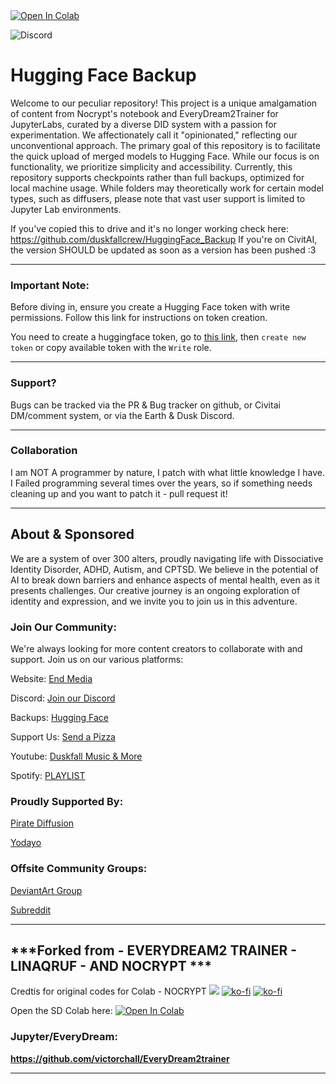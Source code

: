 

<a target="_blank" href="https://colab.research.google.com/github/kieranxsomer/HuggingFace_Backup/blob/main/HuggingFace_Backup.ipynb">
  <img src="https://colab.research.google.com/assets/colab-badge.svg" alt="Open In Colab"/>
</a>

![Discord](https://img.shields.io/discord/1024442483750490222?label=Earth%26Dusk&style=plastic)

# **Hugging Face Backup**

Welcome to our peculiar repository! This project is a unique amalgamation of content from Nocrypt's notebook and EveryDream2Trainer for JupyterLabs, curated by a diverse DID system with a passion for experimentation. We affectionately call it "opinionated," reflecting our unconventional approach. The primary goal of this repository is to facilitate the quick upload of merged models to Hugging Face. While our focus is on functionality, we prioritize simplicity and accessibility. Currently, this repository supports checkpoints rather than full backups, optimized for local machine usage. While folders may theoretically work for certain model types, such as diffusers, please note that vast user support is limited to Jupyter Lab environments.


    
If you've copied this to drive and it's no longer working check here: https://github.com/duskfallcrew/HuggingFace_Backup
If you're on CivitAI, the version SHOULD be updated as soon as a version has been pushed :3 

-----------------
### **Important Note:** 


Before diving in, ensure you create a Hugging Face token with write permissions. Follow this link for instructions on token creation.

You need to create a huggingface token, go to [this link](https://huggingface.co/settings/tokens), then `create new token` or copy available token with the `Write` role.

-----------------

### Support? 

Bugs can be tracked via the PR & Bug tracker on github, or Civitai DM/comment system, or via the Earth & Dusk Discord. 

-----------------

### Collaboration

I am NOT A programmer by nature, I patch with what little knowledge I have. I Failed programming several times over the years, so if something needs cleaning up and you want to patch it - pull request it!

-----------------
## About & Sponsored

We are a system of over 300 alters, proudly navigating life with Dissociative Identity Disorder, ADHD, Autism, and CPTSD. We believe in the potential of AI to break down barriers and enhance aspects of mental health, even as it presents challenges. Our creative journey is an ongoing exploration of identity and expression, and we invite you to join us in this adventure.

###  Join Our Community:
We're always looking for more content creators to collaborate with and support. Join us on our various platforms:

Website: [End Media](https://www.end-media.org/)
 
Discord: [Join our Discord](https://discord.gg/5t2kYxt7An)

Backups: [Hugging Face](https://huggingface.co/EarthnDusk)

Support Us: [Send a Pizza](https://ko-fi.com/duskfallcrew)

Youtube: [Duskfall Music & More](https://www.youtube.com/channel/UCk7MGP7nrJz5awBSP75xmVw)

Spotify: [PLAYLIST](https://open.spotify.com/playlist/00R8x00YktB4u541imdSSf?si=57a8f0f0fe87434e)

### Proudly Supported By:

[Pirate Diffusion](https://www.piratediffusion.com/)

[Yodayo](https://yodayo.com/)

### Offsite Community Groups:

[DeviantArt Group](https://www.deviantart.com/diffusionai)

[Subreddit
](https://www.reddit.com/r/earthndusk/)

-----------------

## ***Forked from - EVERYDREAM2 TRAINER - LINAQRUF - AND NOCRYPT ***

Credtis for original codes for Colab - NOCRYPT
[![](https://dcbadge.vercel.app/api/shield/442099748669751297?style=flat)](https://lookup.guru/442099748669751297) [![ko-fi](https://img.shields.io/badge/Ko--fi-F16061?logo=ko-fi&logoColor=white&style=flat)](https://ko-fi.com/nocrypt) [![ko-fi](https://img.shields.io/badge/Patreon-F1465A?logo=patreon&logoColor=white&style=flat)](https://patreon.com/nocrypt) 

Open the SD Colab here: 
<a target="_blank" href="https://colab.research.google.com/drive/1wEa-tS10h4LlDykd87TF5zzpXIIQoCmq">
  <img src="https://colab.research.google.com/assets/colab-badge.svg" alt="Open In Colab"/>
</a>


###  Jupyter/EveryDream:
**https://github.com/victorchall/EveryDream2trainer**

-----------------


